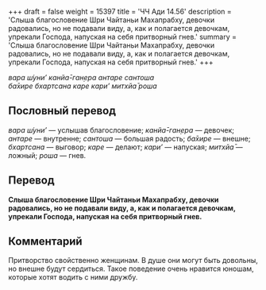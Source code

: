 +++
draft = false
weight = 15397
title = 'ЧЧ Ади 14.56'
description = 'Слыша благословение Шри Чайтаньи Махапрабху, девочки радовались, но не подавали виду, а, как и полагается девочкам, упрекали Господа, напуская на себя притворный гнев.'
summary = 'Слыша благословение Шри Чайтаньи Махапрабху, девочки радовались, но не подавали виду, а, как и полагается девочкам, упрекали Господа, напуская на себя притворный гнев.'
+++

_вара ш́уни’ канйа̄-ган̣ера антаре сантоша  
ба̄хире бхартсана каре кари’ митхйа̄ роша_

## Пословный перевод

_вара_ _ш́уни’_ — услышав благословение; _канйа̄_\-_ган̣ера_ — девочек; _антаре_ — внутренне; _сантоша_ — большая радость; _ба̄хире_ — внешне; _бхартсана_ — выговор; _каре_ — делают; _кари’_ — напуская; _митхйа̄_ — ложный; _роша_ — гнев.

## Перевод

**Слыша благословение Шри Чайтаньи Махапрабху, девочки радовались, но не подавали виду, а, как и полагается девочкам, упрекали Господа, напуская на себя притворный гнев.**

## Комментарий

Притворство свойственно женщинам. В душе они могут быть довольны, но внешне будут сердиться. Такое поведение очень нравится юношам, которые хотят водить с ними дружбу.

